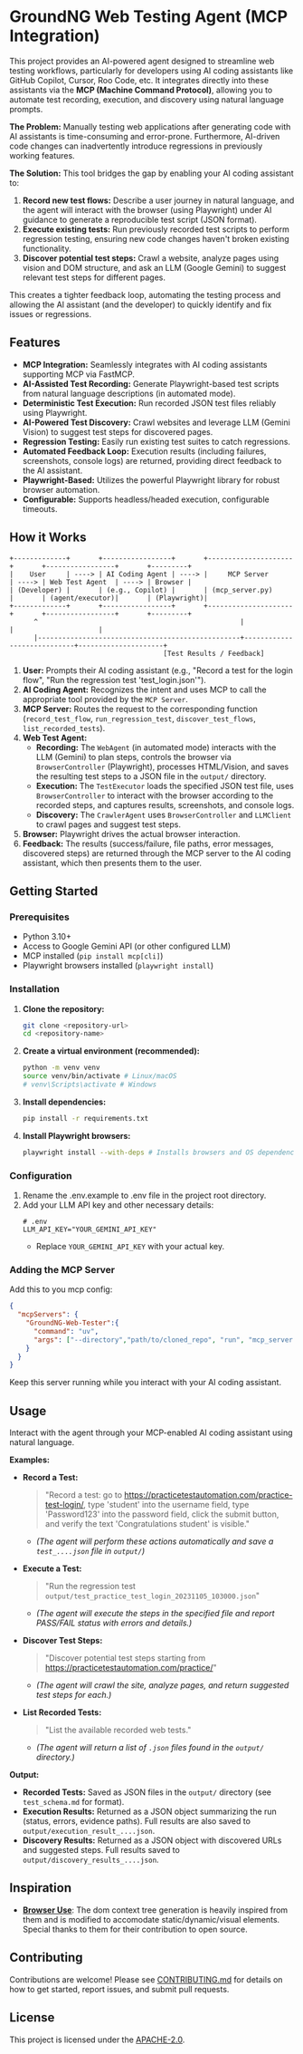 # GroundNG Web Testing Agent (MCP Integration)

This project provides an AI-powered agent designed to streamline web testing workflows, particularly for developers using AI coding assistants like GitHub Copilot, Cursor, Roo Code, etc. It integrates directly into these assistants via the **MCP (Machine Command Protocol)**, allowing you to automate test recording, execution, and discovery using natural language prompts.

**The Problem:** Manually testing web applications after generating code with AI assistants is time-consuming and error-prone. Furthermore, AI-driven code changes can inadvertently introduce regressions in previously working features.

**The Solution:** This tool bridges the gap by enabling your AI coding assistant to:

1.  **Record new test flows:** Describe a user journey in natural language, and the agent will interact with the browser (using Playwright) under AI guidance to generate a reproducible test script (JSON format).
2.  **Execute existing tests:** Run previously recorded test scripts to perform regression testing, ensuring new code changes haven't broken existing functionality.
3.  **Discover potential test steps:** Crawl a website, analyze pages using vision and DOM structure, and ask an LLM (Google Gemini) to suggest relevant test steps for different pages.

This creates a tighter feedback loop, automating the testing process and allowing the AI assistant (and the developer) to quickly identify and fix issues or regressions.

## Features

*   **MCP Integration:** Seamlessly integrates with AI coding assistants supporting MCP via FastMCP.
*   **AI-Assisted Test Recording:** Generate Playwright-based test scripts from natural language descriptions (in automated mode).
*   **Deterministic Test Execution:** Run recorded JSON test files reliably using Playwright.
*   **AI-Powered Test Discovery:** Crawl websites and leverage LLM (Gemini Vision) to suggest test steps for discovered pages.
*   **Regression Testing:** Easily run existing test suites to catch regressions.
*   **Automated Feedback Loop:** Execution results (including failures, screenshots, console logs) are returned, providing direct feedback to the AI assistant.
*   **Playwright-Based:** Utilizes the powerful Playwright library for robust browser automation.
*   **Configurable:** Supports headless/headed execution, configurable timeouts.

## How it Works

```
+-------------+       +-----------------+       +---------------------+       +-----------------+       +---------+
|    User     | ----> | AI Coding Agent | ----> |     MCP Server      | ----> | Web Test Agent  | ----> | Browser |
| (Developer) |       | (e.g., Copilot) |       | (mcp_server.py)     |       | (agent/executor)|       | (Playwright)|
+-------------+       +-----------------+       +---------------------+       +-----------------+       +---------+
      ^                                                  |                            |                     |
      |--------------------------------------------------+----------------------------+---------------------+
                                      [Test Results / Feedback]
```

1.  **User:** Prompts their AI coding assistant (e.g., "Record a test for the login flow", "Run the regression test 'test_login.json'").
2.  **AI Coding Agent:** Recognizes the intent and uses MCP to call the appropriate tool provided by the `MCP Server`.
3.  **MCP Server:** Routes the request to the corresponding function (`record_test_flow`, `run_regression_test`, `discover_test_flows`, `list_recorded_tests`).
4.  **Web Test Agent:**
    *   **Recording:** The `WebAgent` (in automated mode) interacts with the LLM (Gemini) to plan steps, controls the browser via `BrowserController` (Playwright), processes HTML/Vision, and saves the resulting test steps to a JSON file in the `output/` directory.
    *   **Execution:** The `TestExecutor` loads the specified JSON test file, uses `BrowserController` to interact with the browser according to the recorded steps, and captures results, screenshots, and console logs.
    *   **Discovery:** The `CrawlerAgent` uses `BrowserController` and `LLMClient` to crawl pages and suggest test steps.
5.  **Browser:** Playwright drives the actual browser interaction.
6.  **Feedback:** The results (success/failure, file paths, error messages, discovered steps) are returned through the MCP server to the AI coding assistant, which then presents them to the user.

## Getting Started

### Prerequisites

*   Python 3.10+
*   Access to Google Gemini API (or other configured LLM)
*   MCP installed (`pip install mcp[cli]`)
*   Playwright browsers installed (`playwright install`)

### Installation

1.  **Clone the repository:**
    ```bash
    git clone <repository-url>
    cd <repository-name>
    ```
2.  **Create a virtual environment (recommended):**
    ```bash
    python -m venv venv
    source venv/bin/activate # Linux/macOS
    # venv\Scripts\activate # Windows
    ```
3.  **Install dependencies:**
    ```bash
    pip install -r requirements.txt
    ```
4.  **Install Playwright browsers:**
    ```bash
    playwright install --with-deps # Installs browsers and OS dependencies
    ```

### Configuration

1.  Rename the .env.example to .env file in the project root directory.
2.  Add your LLM API key and other necessary details:
    ```dotenv
    # .env
    LLM_API_KEY="YOUR_GEMINI_API_KEY"
    ```
    *   Replace `YOUR_GEMINI_API_KEY` with your actual key.

### Adding the MCP Server
Add this to you mcp config:
```json
{
  "mcpServers": {
    "GroundNG-Web-Tester":{
      "command": "uv",
      "args": ["--directory","path/to/cloned_repo", "run", "mcp_server.py"]
    }
  }
}
```


Keep this server running while you interact with your AI coding assistant.

## Usage

Interact with the agent through your MCP-enabled AI coding assistant using natural language.

**Examples:**

*   **Record a Test:**
    > "Record a test: go to https://practicetestautomation.com/practice-test-login/, type 'student' into the username field, type 'Password123' into the password field, click the submit button, and verify the text 'Congratulations student' is visible."
    *   *(The agent will perform these actions automatically and save a `test_....json` file in `output/`)*

*   **Execute a Test:**
    > "Run the regression test `output/test_practice_test_login_20231105_103000.json`"
    *   *(The agent will execute the steps in the specified file and report PASS/FAIL status with errors and details.)*

*   **Discover Test Steps:**
    > "Discover potential test steps starting from https://practicetestautomation.com/practice/"
    *   *(The agent will crawl the site, analyze pages, and return suggested test steps for each.)*

*   **List Recorded Tests:**
    > "List the available recorded web tests."
    *   *(The agent will return a list of `.json` files found in the `output/` directory.)*

**Output:**

*   **Recorded Tests:** Saved as JSON files in the `output/` directory (see `test_schema.md` for format).
*   **Execution Results:** Returned as a JSON object summarizing the run (status, errors, evidence paths). Full results are also saved to `output/execution_result_....json`.
*   **Discovery Results:** Returned as a JSON object with discovered URLs and suggested steps. Full results saved to `output/discovery_results_....json`.


## Inspiration
* **[Browser Use](https://github.com/browser-use/browser-use/)**: The dom context tree generation is heavily inspired from them and is modified to accomodate  static/dynamic/visual elements. Special thanks to them for their contribution to open source.

## Contributing

Contributions are welcome! Please see [CONTRIBUTING.md](CONTRIBUTING.md) for details on how to get started, report issues, and submit pull requests.

## License

This project is licensed under the [APACHE-2.0](LICENSE). 

